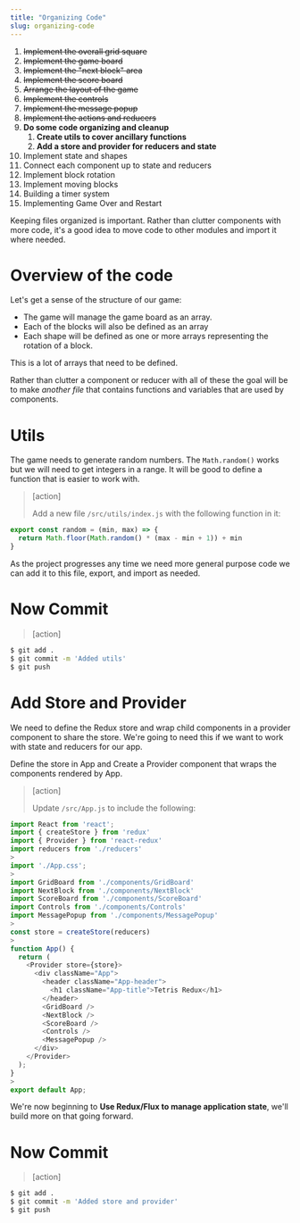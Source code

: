 ```yaml
---
title: "Organizing Code"
slug: organizing-code
---
```


1. ~~Implement the overall grid square~~
1. ~~Implement the game board~~
1. ~~Implement the "next block" area~~
1. ~~Implement the score board~~
1. ~~Arrange the layout of the game~~
1. ~~Implement the controls~~
1. ~~Implement the message popup~~
1. ~~Implement the actions and reducers~~
1. **Do some code organizing and cleanup**
    1. **Create utils to cover ancillary functions**
    1. **Add a store and provider for reducers and state**
1. Implement state and shapes
1. Connect each component up to state and reducers
1. Implement block rotation
1. Implement moving blocks
1. Building a timer system
1. Implementing Game Over and Restart

Keeping files organized is important. Rather than clutter components with more code, it's a good idea to move code to other modules and import it where needed.

# Overview of the code

Let's get a sense of the structure of our game:

- The game will manage the game board as an array.
- Each of the blocks will also be defined as an array
- Each shape will be defined as one or more arrays representing the rotation of a block.

This is a lot of arrays that need to be defined.

Rather than clutter a component or reducer with all of these the goal will be to make _another file_ that contains functions and variables that are used by components.

# Utils

The game needs to generate random numbers. The `Math.random()` works but we will need to get integers in a range. It will be good to define a function that is easier to work with.

> [action]
>
> Add a new file `/src/utils/index.js` with the following function in it:
>
```JavaScript
export const random = (min, max) => {
  return Math.floor(Math.random() * (max - min + 1)) + min
}
```

As the project progresses any time we need more general purpose code we can add it to this file, export, and import as needed.

# Now Commit

>[action]
>
```bash
$ git add .
$ git commit -m 'Added utils'
$ git push
```

# Add Store and Provider

We need to define the Redux store and wrap child components in a provider component to share the store. We're going to need this if we want to work with state and reducers for our app.

Define the store in App and Create a Provider component that wraps the components rendered by App.

> [action]
>
> Update `/src/App.js` to include the following:
>
```js
import React from 'react';
import { createStore } from 'redux'
import { Provider } from 'react-redux'
import reducers from './reducers'
>
import './App.css';
>
import GridBoard from './components/GridBoard'
import NextBlock from './components/NextBlock'
import ScoreBoard from './components/ScoreBoard'
import Controls from './components/Controls'
import MessagePopup from './components/MessagePopup'
>
const store = createStore(reducers)
>
function App() {
  return (
    <Provider store={store}>
      <div className="App">
        <header className="App-header">
          <h1 className="App-title">Tetris Redux</h1>
        </header>
        <GridBoard />
        <NextBlock />
        <ScoreBoard />
        <Controls />
        <MessagePopup />
      </div>
    </Provider>
  );
}
>
export default App;
```

We're now beginning to **Use Redux/Flux to manage application state**, we'll build more on that going forward.

# Now Commit

>[action]
>
```bash
$ git add .
$ git commit -m 'Added store and provider'
$ git push
```
